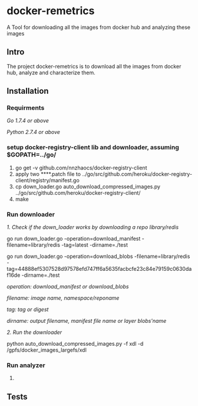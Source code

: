# docker-remetrics
A Tool for downloading all the images from docker hub and analyzing these images 

## Intro
The project docker-remetrics is to download all the images from docker hub, analyze and characterize them. 

## Installation
### Requirments 
*Go 1.7.4 or above*

*Python 2.7.4 or above*

### setup docker-registry-client lib and downloader, assuming $GOPATH=../go/
1. go get -v github.com/nnzhaocs/docker-registry-client
2. apply two ****.patch file to ../go/src/github.com/heroku/docker-registry-client/registry/manifest.go
3. cp down_loader.go auto_download_compressed_images.py ../go/src/github.com/heroku/docker-registry-client/
3. make
### Run downloader
*1. Check if the down_loader works by downloading a repo library/redis*

go run down_loader.go -operation=download_manifest -filename=library/redis -tag=latest -dirname=./test

go run down_loader.go -operation=download_blobs -filename=library/redis -tag=44888ef5307528d97578efd747ff6a5635facbcfe23c84e79159c0630daf16de  -dirname=./test

*operation: download_manifest or download_blobs*

*filename: image name, namespace/reponame*

*tag: tag or digest*

*dirname: output filename, manifest file name or layer blobs'name*

*2. Run the downloader*

python auto_download_compressed_images.py -f xdl -d /gpfs/docker_images_largefs/xdl

### Run analyzer
1. 

## Tests


